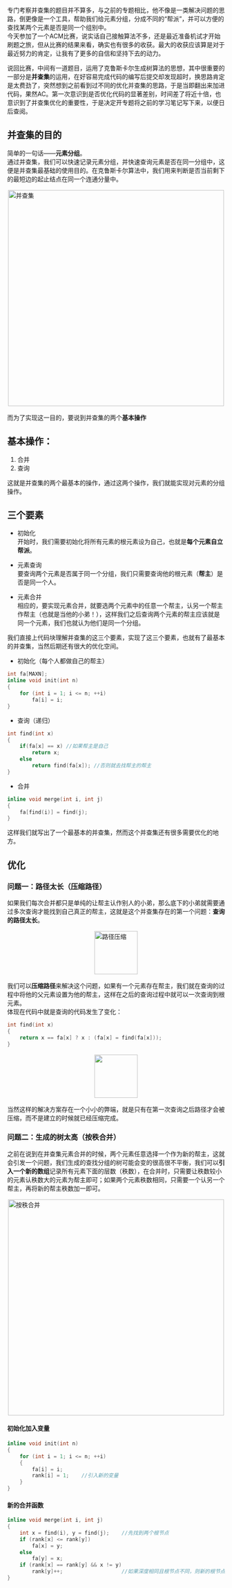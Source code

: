 专门考察并查集的题目并不算多，与之前的专题相比，他不像是一类解决问题的思路，倒更像是一个工具，帮助我们给元素分组，分成不同的“帮派”，并可以方便的查找某两个元素是否是同一个组别中。  
今天参加了一个ACM比赛，说实话自己接触算法不多，还是最近准备机试才开始刷题之旅，但从比赛的结果来看，确实也有很多的收获。最大的收获应该算是对于最近努力的肯定，让我有了更多的自信和坚持下去的动力。

说回比赛，中间有一道题目，运用了克鲁斯卡尔生成树算法的思想，其中很重要的一部分是**并查集**的运用，在好容易完成代码的编写后提交却发现超时，换思路肯定是太费劲了，突然想到之前看到过不同的优化并查集的思路，于是当即翻出来加进代码，果然AC。第一次意识到是否优化代码的显著差别，时间差了将近十倍，也意识到了并查集优化的重要性，于是决定开专题将之前的学习笔记写下来，以便日后查阅。  

## 并查集的目的
简单的一句话——**元素分组**。  
通过并查集，我们可以快速记录元素分组，并快速查询元素是否在同一分组中，这便是并查集最基础的使用目的。在克鲁斯卡尔算法中，我们用来判断是否当前剩下的最短边的起止结点在同一个连通分量中。

<img src="https://img.foril.fun/stickPicture.png" width=500 style="margin:16px auto;display: block" alt="并查集"/>

而为了实现这一目的，要说到并查集的两个**基本操作**

## 基本操作：

1. 合并
2. 查询

这就是并查集的两个最基本的操作，通过这两个操作，我们就能实现对元素的分组操作。

## 三个要素

* 初始化  
开始时，我们需要初始化将所有元素的根元素设为自己，也就是**每个元素自立帮派**。

* 元素查询    
要查询两个元素是否属于同一个分组，我们只需要查询他的根元素（**帮主**）是否是同一个人。  

* 元素合并    
相应的，要实现元素合并，就要选两个元素中的任意一个帮主，认另一个帮主作帮主（也就是当他的小弟！），这样我们之后查询两个元素的帮主应该就是同一个元素，我们也就认为他们是同一个分组。  

我们直接上代码块理解并查集的这三个要素，实现了这三个要素，也就有了最基本的并查集，当然后期还有很大的优化空间。  

* 初始化（每个人都做自己的帮主）


```cpp
int fa[MAXN];
inline void init(int n)
{
    for (int i = 1; i <= n; ++i)
        fa[i] = i;
}
```

* 查询（递归）
```cpp
int find(int x)
{
    if(fa[x] == x) //如果帮主是自己
        return x;
    else
        return find(fa[x]); //否则就去找帮主的帮主
}
``` 

* 合并

```cpp
inline void merge(int i, int j)
{
    fa[find(i)] = find(j);
}
```

这样我们就写出了一个最基本的并查集，然而这个并查集还有很多需要优化的地方。

## 优化

### 问题一：路径太长（压缩路径）

如果我们每次合并都只是单纯的让帮主认作别人的小弟，那么底下的小弟就需要通过多次查询才能找到自己真正的帮主，这就是这个并查集存在的第一个问题：**查询的路径太长**。   

<img src="https://img.foril.fun/stickPicture%20(1).png" alt="路径压缩" width=100 style="display: block; margin: 16px auto"/>  

我们可以**压缩路径**来解决这个问题，如果有一个元素存在帮主，我们就在查询的过程中将他的父元素设置为他的帮主，这样在之后的查询过程中就可以一次查询到根元素。  
体现在代码中就是查询的代码发生了变化：

```cpp
int find(int x)
{
    return x == fa[x] ? x : (fa[x] = find(fa[x]));
}
```

<img src="https://img.foril.fun/stickPicture%20(2).png" style="margin:16px auto;display: block" width=100/>

当然这样的解决方案存在一个小小的弊端，就是只有在第一次查询之后路径才会被压缩，而不是建立的时候就已经压缩完成。

### 问题二：生成的树太高（按秩合并）

之前在说到在并查集元素合并的时候，两个元素任意选择一个作为新的帮主，这就会引发一个问题，我们生成的查找分组的树可能会变的很高很不平衡，我们可以**引入一个新的数组**记录所有元素下面的层数（秩数），在合并时，只需要让秩数较小的元素认秩数大的元素为帮主即可；如果两个元素秩数相同，只需要一个认另一个帮主，再将新的帮主秩数加一即可。  

<img src="https://img.foril.fun/stickPicture%20(3).png" alt="按秩合并" width=500 style="display: block; margin: 16px auto"/>

#### 初始化加入变量

```cpp
inline void init(int n)
{
    for (int i = 1; i <= n; ++i)
    {
        fa[i] = i;
        rank[i] = 1;    //引入新的变量
    }
}
```


#### 新的合并函数

```cpp
inline void merge(int i, int j)
{
    int x = find(i), y = find(j);    //先找到两个根节点
    if (rank[x] <= rank[y])
        fa[x] = y;
    else
        fa[y] = x;
    if (rank[x] == rank[y] && x != y)
        rank[y]++;                   //如果深度相同且根节点不同，则新的根节点的深度+1
}
```
